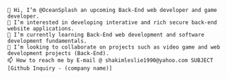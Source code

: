     👋 Hi, I’m @OceanSplash an upcoming Back-End web developer and game developer.
    👀 I’m interested in developing interative and rich secure back-end website applications.
    🌱 I’m currently learning Back-End web development and software development fundamentals.
    💞️ I’m looking to collaborate on projects such as video game and web development projects (Back-End).
    📫 How to reach me by E-mail @ shakimleslie1990@yahoo.com SUBJECT [Github Inquiry - (company name)]



<!---
shakimleslie1990/shakimleslie1990 is a ✨ special ✨ repository because its `README.md` (this file) appears on your GitHub profile.
You can click the Preview link to take a look at your changes.
--->
